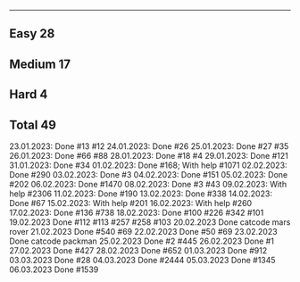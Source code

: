 -----------------------------------------------
Easy                                        28
-----------------------------------------------
Medium                                      17
-----------------------------------------------
Hard                                         4
-----------------------------------------------
Total                                       49
-----------------------------------------------

23.01.2023: Done #13 #12
24.01.2023: Done #26
25.01.2023: Done #27 #35
26.01.2023: Done #66 #88
28.01.2023: Done #18 #4
29.01.2023: Done #121
31.01.2023: Done #34
01.02.2023: Done #168; With help #1071
02.02.2023: Done #290
03.02.2023: Done #3
04.02.2023: Done #151
05.02.2023: Done #202
06.02.2023: Done #1470
08.02.2023: Done #3 #43
09.02.2023: With help #2306
11.02.2023: Done #190
13.02.2023: Done #338
14.02.2023: Done #67
15.02.2023: With help #201
16.02.2023: With help #260
17.02.2023: Done #136 #738
18.02.2023: Done #100 #226 #342 #101
19.02.2023 Done #112 #113 #257 #258 #103
20.02.2023 Done catcode mars rover
21.02.2023 Done #540 #69
22.02.2023 Done #50 #69
23.02.2023 Done catcode packman
25.02.2023 Done #2 #445
26.02.2023 Done #1
27.02.2023 Done #427
28.02.2023 Done #652
01.03.2023 Done #912
03.03.2023 Done #28
04.03.2023 Done #2444
05.03.2023 Done #1345
06.03.2023 Done #1539
